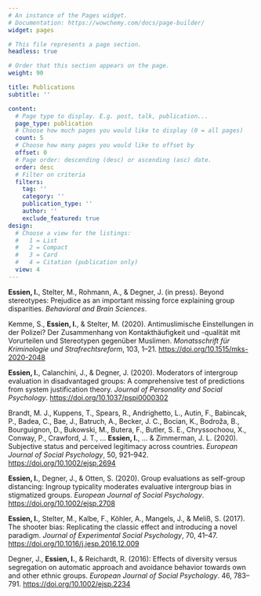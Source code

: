 ```yaml
---
# An instance of the Pages widget.
# Documentation: https://wowchemy.com/docs/page-builder/
widget: pages

# This file represents a page section.
headless: true

# Order that this section appears on the page.
weight: 90

title: Publications
subtitle: ''

content:
  # Page type to display. E.g. post, talk, publication...
  page_type: publication
  # Choose how much pages you would like to display (0 = all pages)
  count: 5
  # Choose how many pages you would like to offset by
  offset: 0
  # Page order: descending (desc) or ascending (asc) date.
  order: desc
  # Filter on criteria
  filters:
    tag: ''
    category: ''
    publication_type: ''
    author: ''
    exclude_featured: true
design:
  # Choose a view for the listings:
  #   1 = List
  #   2 = Compact
  #   3 = Card
  #   4 = Citation (publication only)
  view: 4
---
```


**Essien, I.**, Stelter, M., Rohmann, A., & Degner, J. (in press). Beyond stereotypes: Prejudice as an important missing force explaining group disparities. _Behavioral and Brain Sciences_. 

Kemme, S., **Essien, I.**, & Stelter, M. (2020). Antimuslimische Einstellungen in der Polizei? Der Zusammenhang von Kontakthäufigkeit und -qualität mit Vorurteilen und Stereotypen gegenüber Muslimen. _Monatsschrift für Kriminologie und Strafrechtsreform_, 103, 1–21. https://doi.org/10.1515/mks-2020-2048

**Essien, I.**, Calanchini, J., & Degner, J. (2020). Moderators of intergroup evaluation in disadvantaged groups: A comprehensive test of predictions from system justification theory. _Journal of Personality and Social Psychology_. https://doi.org/10.1037/pspi0000302

Brandt, M. J., Kuppens, T., Spears, R., Andrighetto, L., Autin, F., Babincak, P., Badea, C., Bae, J., Batruch, A., Becker, J. C., Bocian, K., Bodroža, B., Bourguignon, D., Bukowski, M., Butera, F., Butler, S. E., Chryssochoou, X., Conway, P., Crawford, J. T., ... **Essien, I.**, … & Zimmerman, J. L. (2020). Subjective status and perceived legitimacy across countries. _European Journal of Social Psychology_, 50, 921–942. https://doi.org/10.1002/ejsp.2694

**Essien, I.**, Degner, J., & Otten, S. (2020). Group evaluations as self-group distancing: Ingroup typicality moderates evaluative intergroup bias in stigmatized groups. _European Journal of Social Psychology_. https://doi.org/10.1002/ejsp.2708

**Essien, I.**, Stelter, M., Kalbe, F., Köhler, A., Mangels, J., & Meliß, S. (2017). The shooter bias: Replicating the classic effect and introducing a novel paradigm. _Journal of Experimental Social Psychology_, 70, 41–47. https://doi.org/10.1016/j.jesp.2016.12.009

Degner, J., **Essien, I.**, & Reichardt, R. (2016): Effects of diversity versus segregation on automatic approach and avoidance behavior towards own and other ethnic groups. _European Journal of Social Psychology_. 46, 783–791. https://doi.org/10.1002/ejsp.2234
